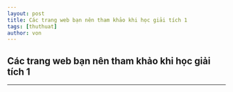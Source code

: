 ```yaml
---
layout: post
title: Các trang web bạn nên tham khảo khi học giải tích 1
tags: [thuthuat]
author: von
---
```

## Các trang web bạn nên tham khảo khi học giải tích 1
---
